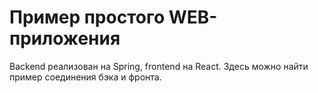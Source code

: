# Пример простого WEB-приложения
Backend реализован на Spring, frontend на React. Здесь можно найти пример соединения бэка и фронта.  
